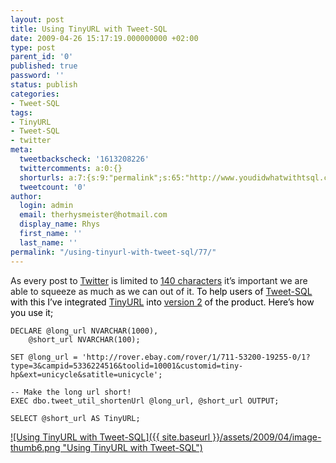 ```yaml
---
layout: post
title: Using TinyURL with Tweet-SQL
date: 2009-04-26 15:17:19.000000000 +02:00
type: post
parent_id: '0'
published: true
password: ''
status: publish
categories:
- Tweet-SQL
tags:
- TinyURL
- Tweet-SQL
- twitter
meta:
  tweetbackscheck: '1613208226'
  twittercomments: a:0:{}
  shorturls: a:7:{s:9:"permalink";s:65:"http://www.youdidwhatwithtsql.com/using-tinyurl-with-tweet-sql/77";s:4:"isgd";s:17:"http://is.gd/Bp0l";s:5:"bitly";s:20:"http://bit.ly/105d8s";s:5:"snipr";s:22:"http://snipr.com/icvxy";s:5:"snurl";s:22:"http://snurl.com/icvxy";s:7:"snipurl";s:24:"http://snipurl.com/icvxy";s:7:"tinyurl";s:25:"http://tinyurl.com/csmhuu";}
  tweetcount: '0'
author:
  login: admin
  email: therhysmeister@hotmail.com
  display_name: Rhys
  first_name: ''
  last_name: ''
permalink: "/using-tinyurl-with-tweet-sql/77/"
---
```

As every post to [Twitter](http://twitter.com) is limited to [140 characters](http://www.140characters.com/2008/11/13/hello-world/) it’s important we are able to squeeze as much as we can out of it. <font color="#000000">To help users of <a href="http://www.tweet-sql.com/" target="_blank">Tweet-SQL</a> with this I’ve integrated <a href="http://tinyurl.com/" target="_blank">TinyURL</a> into <a href="http://www.tweet-sql.com/download.php" target="_blank">version 2</a> of the product. Here’s how you use it;</font>

```
DECLARE @long_url NVARCHAR(1000),
	@short_url NVARCHAR(100);

SET @long_url = 'http://rover.ebay.com/rover/1/711-53200-19255-0/1?type=3&campid=5336224516&toolid=10001&customid=tiny-hp&ext=unicycle&satitle=unicycle';

-- Make the long url short!
EXEC dbo.tweet_util_shortenUrl @long_url, @short_url OUTPUT;

SELECT @short_url AS TinyURL;
```

[![Using TinyURL with Tweet-SQL]({{ site.baseurl }}/assets/2009/04/image-thumb6.png "Using TinyURL with Tweet-SQL")](http://www.youdidwhatwithtsql.com/wp-content/uploads/2009/04/image6.png)

